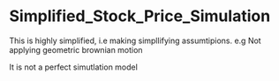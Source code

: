 # Simplified_Stock_Price_Simulation

This is highly simplified, i.e making simpllifying assumtipions.
e.g Not applying geometric brownian motion

It is not a perfect simutlation model  
